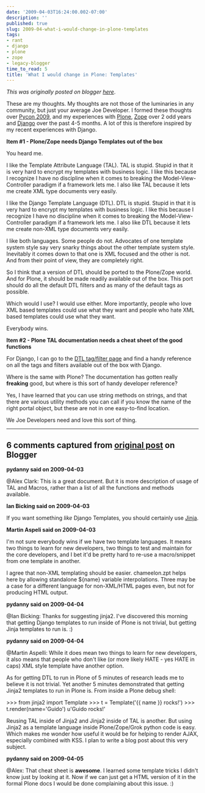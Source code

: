 ```yaml
---
date: '2009-04-03T16:24:00.002-07:00'
description: ''
published: true
slug: 2009-04-what-i-would-change-in-plone-templates
tags:
- rant
- django
- plone
- zope
- legacy-blogger
time_to_read: 5
title: 'What I would change in Plone: Templates'
---
```


*This was originally posted on blogger [here](https://pydanny.blogspot.com/2009/04/what-i-would-change-in-plone-templates.html)*.

These are my thoughts. My thoughts are not those of the luminaries in any community, but just your average Joe Developer. I formed these thoughts over [Pycon 2009](https://us.pycon.org/2009), and my experiences with [Plone](https://plone.org), [Zope](https://zope.org) over 2 odd years and [Django](https://djangoproject.com) over the past 4-5 months. A lot of this is therefore inspired by my recent experiences with Django.

<span style="font-weight: bold;">Item #1 - Plone/Zope needs Django Templates out of the box</span>

You heard me.

I like the Template Attribute Language (TAL). TAL is stupid. Stupid in that it is very hard to encrypt my templates with business logic. I like this because I recognize I have no discipline when it comes to breaking the Model-View-Controller paradigm if a framework lets me. I also like TAL because it lets me create XML type documents very easily.

I like the Django Template Language (DTL). DTL is stupid. Stupid in that it is very hard to encrypt my templates with business logic. I like this because I recognize I have no discipline when it comes to breaking the Model-View-Controller paradigm if a framework lets me. I also like DTL because it lets me create non-XML type documents very easily.

I like both languages. Some people do not. Advocates of one template system style say very snarky things about the other template system style. Inevitably it comes down to that one is XML focused and the other is not. And from their point of view, they are completely right.

So I think that a version of DTL should be ported to the Plone/Zope world. And for Plone, it should be made readily available out of the box. This port should do all the default DTL filters and as many of the default tags as possible.

Which would I use? I would use either. More importantly, people who love XML based templates could use what they want and people who hate XML based templates could use what they want.

Everybody wins.

<span style="font-weight: bold;">Item #2 - Plone TAL documentation needs a cheat sheet of the good functions</span>

For Django, I can go to the [DTL tag/filter page](https://docs.djangoproject.com/en/dev/ref/templates/builtins/) and find a handy reference on all the tags and filters available out of the box with Django.

Where is the same with Plone? The documentation has gotten really <span style="font-weight: bold;">freaking</span> good, but where is this sort of handy developer reference?

Yes, I have learned that you can use string methods on strings, and that there are various utility methods you can call if you know the name of the right portal object, but these are not in one easy-to-find location.

We Joe Developers need and love this sort of thing.

---

## 6 comments captured from [original post](https://pydanny.blogspot.com/2009/04/what-i-would-change-in-plone-templates.html) on Blogger

**pydanny said on 2009-04-03**

@Alex Clark: This is a great document. But it is more description of usage of TAL and Macros, rather than a list of all the functions and methods available.

**Ian Bicking said on 2009-04-03**

If you want something <i>like</i> Django Templates, you should certainly use [Jinja](https://jinja.pocoo.org/2/).

**Martin Aspeli said on 2009-04-03**

I'm not sure everybody wins if we have two template languages. It means two things to learn for new developers, two things to test and maintain for the core developers, and I bet it'd be pretty hard to re-use a macro/snippet from one template in another.

I agree that non-XML templating should be easier. chameelon.zpt helps here by allowing standalone ${name} variable interpolations. Three may be a case for a different language for non-XML/HTML pages even, but not for producing HTML output.

**pydanny said on 2009-04-04**

@Ian Bicking: Thanks for suggesting jinja2. I've discovered this morning that getting Django templates to run inside of Plone is not trivial, but getting Jinja templates to run is. :)

**pydanny said on 2009-04-04**

@Martin Aspelli: While it does mean two things to learn for new developers, it also means that people who don't like (or more likely HATE - yes HATE in caps) XML style template have another option. 

As for getting DTL to run in Plone of 5 minutes of research leads me to believe it is not trivial. Yet another 5 minutes demonstrated that getting Jinja2 templates to run in Plone is. From inside a Plone debug shell:

&gt;&gt;&gt; from jinja2 import Template
&gt;&gt;&gt; t = Template('{{ name }} rocks!')
&gt;&gt;&gt;  t.render(name='Guido')
u'Guido rocks!'

Reusing TAL inside of Jinja2 and Jinja2 inside of TAL is another. But using Jinja2 as a template language inside Plone/Zope/Grok python code is easy. Which makes me wonder how useful it would be for helping to render AJAX, especially combined with KSS. I plan to write a blog post about this very subject.

**pydanny said on 2009-04-05**

@Alex: That cheat sheet is <b>awesome</b>. I learned some template tricks I didn't know just by looking at it. Now if we can just get a HTML version of it in the formal Plone docs I would be done complaining about this issue. :)

